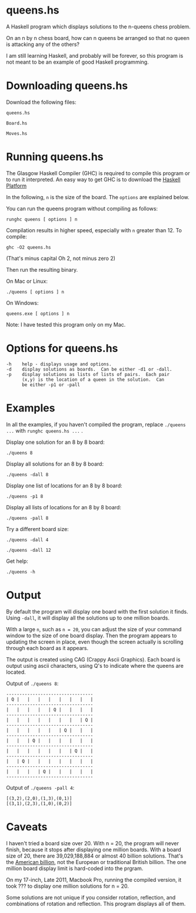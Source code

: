 # queens.hs

A Haskell program which displays solutions to the n-queens chess
problem.

On an n by n chess board, how can n queens be arranged so that
no queen is attacking any of the others?

I am still learning Haskell, and probably will be forever,
so this program is not meant to
be an example of good Haskell programming.

# Downloading queens.hs

Download the following files:

    queens.hs

    Board.hs

    Moves.hs

# Running queens.hs

The Glasgow Haskell Compiler (GHC) is required to compile this
program or to run it interpreted.  An easy way to get GHC
is to download the 
[Haskell Platform](https://www.haskell.org/platform/)

In the following, `n` is the size of the board.  The `options`
are explained below.

You can run the queens program without compiling as follows:

    runghc queens [ options ] n

Compilation results in higher speed, especially with `n` greater
than 12.  To compile:

    ghc -O2 queens.hs

(That's minus capital Oh 2, not minus zero 2)

Then run the resulting binary.

On Mac or Linux:

    ./queens [ options ] n

On Windows:

    queens.exe [ options ] n

Note:  I have tested this program only on my Mac.

# Options for queens.hs

    -h    help - displays usage and options.
    -d    display solutions as boards.  Can be either -d1 or -dall.
    -p    display solutions as lists of lists of pairs.  Each pair
          (x,y) is the location of a queen in the solution.  Can
          be either -p1 or -pall

# Examples

In all the examples, if you haven't compiled
the program, replace `./queens ...` with
`runghc queens.hs ...` .

Display one solution for an 8 by 8 board:

    ./queens 8

Display all solutions for an 8 by 8 board:

    ./queens -dall 8

Display one list of locations for an 8 by 8 board:

    ./queens -p1 8

Display all lists of locations for an 8 by 8 board:

    ./queens -pall 8

Try a different board size:

    ./queens -dall 4

    ./queens -dall 12

Get help:

    ./queens -h

# Output

By default the program will display one board with the first
solution it finds.  Using `-dall`, it will display all the
solutions up to one million boards.

With a large `n`, such as `n = 20`, you can adjust the size of
your command window to the size of one board display.  Then the
program appears to updating the screen in place, even though
the screen actually is scrolling through each board as it appears.

The output is created using CAG (Crappy Ascii Graphics).  Each
board is output using ascii characters, using Q's to
indicate where the queens are located.

Output of `./queens 8`:

    ---------------------------------
    | Q |   |   |   |   |   |   |   |
    ---------------------------------
    |   |   |   |   | Q |   |   |   |
    ---------------------------------
    |   |   |   |   |   |   |   | Q |
    ---------------------------------
    |   |   |   |   |   | Q |   |   |
    ---------------------------------
    |   |   | Q |   |   |   |   |   |
    ---------------------------------
    |   |   |   |   |   |   | Q |   |
    ---------------------------------
    |   | Q |   |   |   |   |   |   |
    ---------------------------------
    |   |   |   | Q |   |   |   |   |
    ---------------------------------

Output of `./queens -pall 4`:

    [(3,2),(2,0),(1,3),(0,1)]
    [(3,1),(2,3),(1,0),(0,2)]

# Caveats

I haven't tried a board size over 20.  With n = 20, the program will
never finish, because it stops after displaying one million boards.
With a board size of 20, there are 39,029,188,884 or almost 40 billion
solutions.  That's the
[American billion](https://en.wikipedia.org/wiki/Long_and_short_scales),
not the European or traditional British billion.
The one million board display limit is hard-coded into the prgram.

On my 17-inch, Late 2011, Macbook Pro, running the compiled version,
it took ??? to display one million solutions for n = 20.

Some solutions are not unique if you consider rotation, reflection,
and combinations of rotation and reflection.  This program displays
all of them.
